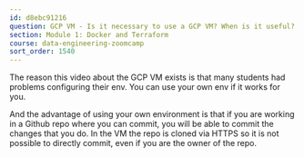 ```yaml
---
id: d8ebc91216
question: GCP VM - Is it necessary to use a GCP VM? When is it useful?
section: Module 1: Docker and Terraform
course: data-engineering-zoomcamp
sort_order: 1540
---
```


The reason this video about the GCP VM exists is that many students had problems configuring their env. You can use your own env if it works for you.

And the advantage of using your own environment is that if you are working in a Github repo where you can commit, you will be able to commit the changes that you do. In the VM the repo is cloned via HTTPS so it is not possible to directly commit, even if you are the owner of the repo.

